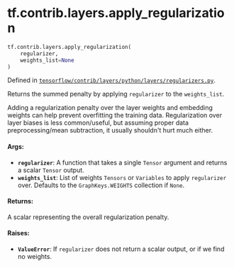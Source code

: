 <div itemscope itemtype="http://developers.google.com/ReferenceObject">
<meta itemprop="name" content="tf.contrib.layers.apply_regularization" />
<meta itemprop="path" content="Stable" />
</div>

# tf.contrib.layers.apply_regularization

``` python
tf.contrib.layers.apply_regularization(
    regularizer,
    weights_list=None
)
```



Defined in [`tensorflow/contrib/layers/python/layers/regularizers.py`](https://www.tensorflow.org/code/tensorflow/contrib/layers/python/layers/regularizers.py).

Returns the summed penalty by applying `regularizer` to the `weights_list`.

Adding a regularization penalty over the layer weights and embedding weights
can help prevent overfitting the training data. Regularization over layer
biases is less common/useful, but assuming proper data preprocessing/mean
subtraction, it usually shouldn't hurt much either.

#### Args:

* <b>`regularizer`</b>: A function that takes a single `Tensor` argument and returns
    a scalar `Tensor` output.
* <b>`weights_list`</b>: List of weights `Tensors` or `Variables` to apply
    `regularizer` over. Defaults to the `GraphKeys.WEIGHTS` collection if
    `None`.


#### Returns:

A scalar representing the overall regularization penalty.


#### Raises:

* <b>`ValueError`</b>: If `regularizer` does not return a scalar output, or if we find
      no weights.